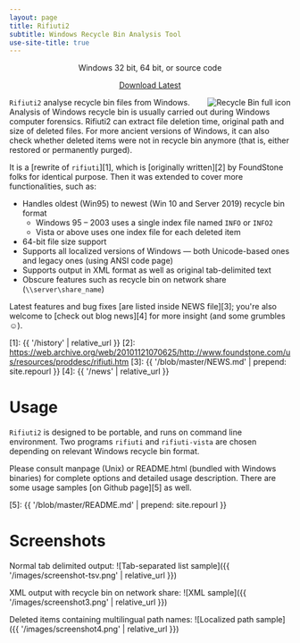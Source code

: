 ```yaml
---
layout: page
title: Rifiuti2
subtitle: Windows Recycle Bin Analysis Tool
use-site-title: true
---
```


<!-- Download -->
<div class="jumbotron" style="text-align:center">
  Windows 32 bit, 64 bit, or source code
  <p><a class="btn btn-primary btn-lg" href="{{ '/releases/latest' | prepend: site.repourl }}"
   role="button"><span style="min-width: 5em">Download Latest</span>
  <span class="fa-stack fa-2x" aria-hidden="true">
  <i class="fa fa-square fa-stack-2x fa-inverse"></i>
  <i class="fa fa-download fa-stack-1x" style="color: #337ab7"></i>
  </span></a></p>
</div>

<img alt="Recycle Bin full icon" style="border:0; float:right"
src="{{ '/images/rbin.png' | relative_url }}" />

`Rifiuti2` analyse recycle bin files from Windows. Analysis of
Windows recycle bin is usually carried out during Windows computer
forensics. Rifiuti2 can extract file deletion time, original
path and size of deleted files. For more ancient versions of Windows,
it can also check whether deleted items were not in recycle bin anymore
(that is, either restored or permanently purged).

It is a [rewrite of `rifiuti`][1], which is [originally written][2]
by FoundStone folks for identical purpose. Then it was extended to
cover more functionalities, such as:

* Handles oldest (Win95) to newest (Win 10 and Server 2019) recycle bin format
  * Windows 95 &ndash; 2003 uses a single index file named `INFO` or `INFO2`
  * Vista or above uses one index file for each deleted item
* 64-bit file size support
* Supports all localized versions of Windows &mdash; both Unicode-based
  ones and legacy ones (using ANSI code page)
* Supports output in XML format as well as original tab-delimited text
* Obscure features such as recycle bin on network share
  (`\\server\share_name`)

Latest features and bug fixes [are listed inside NEWS file][3]; you're
also welcome to [check out blog news][4] for more insight
(and some grumbles &#x263A;).

[1]: {{ '/history' | relative_url }}
[2]: https://web.archive.org/web/20101121070625/http://www.foundstone.com/us/resources/proddesc/rifiuti.htm
[3]: {{ '/blob/master/NEWS.md' | prepend: site.repourl }}
[4]: {{ '/news' | relative_url }}

# Usage

`Rifiuti2` is designed to be portable, and runs on command line environment.
Two programs `rifiuti` and `rifiuti-vista` are chosen depending on relevant
Windows recycle bin format.

Please consult manpage (Unix) or README.html (bundled with Windows binaries)
for complete options and detailed usage description. There are some
usage samples [on Github page][5] as well.

[5]: {{ '/blob/master/README.md' | prepend: site.repourl }}

# Screenshots

Normal tab delimited output:
![Tab-separated list sample]({{ '/images/screenshot-tsv.png' | relative_url }})

XML output with recycle bin on network share:
![XML sample]({{ '/images/screenshot3.png' | relative_url }})

Deleted items containing multilingual path names:
![Localized path sample]({{ '/images/screenshot4.png' | relative_url }})

